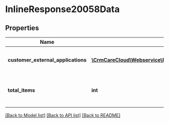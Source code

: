 # InlineResponse20058Data

## Properties
Name | Type | Description | Notes
------------ | ------------- | ------------- | -------------
**customer_external_applications** | [**\CrmCareCloud\Webservice\RestApi\Client\Model\ExternalApplication[]**](ExternalApplication.md) | List of the customer external applications. | [optional] 
**total_items** | **int** | The number of all found customer external applications. | [optional] 

[[Back to Model list]](../../README.md#documentation-for-models) [[Back to API list]](../../README.md#documentation-for-api-endpoints) [[Back to README]](../../README.md)

